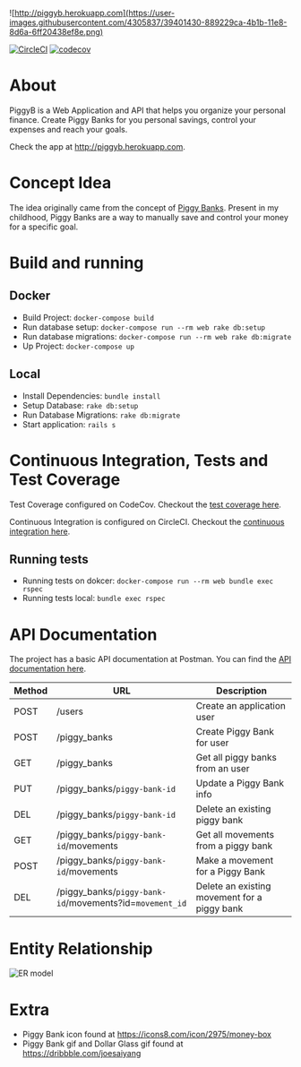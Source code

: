 ![http://piggyb.herokuapp.com](https://user-images.githubusercontent.com/4305837/39401430-889229ca-4b1b-11e8-8d6a-6ff20438ef8e.png)

[![CircleCI](https://circleci.com/bb/gabrielqueiroz/piggyb.svg?style=svg&circle-token=fcf5b3e2909c0a90ad79a5b6c9cc9ec06e67409d)](https://circleci.com/bb/gabrielqueiroz/piggyb)
[![codecov](https://codecov.io/bb/gabrielqueiroz/piggyb/branch/master/graph/badge.svg?token=r55jC2x5G8)](https://codecov.io/bb/gabrielqueiroz/piggyb)

# About

PiggyB is a Web Application and API that helps you organize your personal finance.
Create Piggy Banks for you personal savings, control your expenses and reach your goals.

Check the app at http://piggyb.herokuapp.com.

# Concept Idea

The idea originally came from the concept of [Piggy Banks](https://en.wikipedia.org/wiki/Piggy_bank).
Present in my childhood, Piggy Banks are a way to manually save and control your money for a specific goal.

# Build and running

## Docker

- Build Project: `docker-compose build`
- Run database setup: `docker-compose run --rm web rake db:setup`
- Run database migrations: `docker-compose run --rm web rake db:migrate`
- Up Project: `docker-compose up`

## Local

- Install Dependencies: `bundle install`
- Setup Database: `rake db:setup`
- Run Database Migrations: `rake db:migrate`
- Start application: `rails s`

# Continuous Integration, Tests and Test Coverage

Test Coverage configured on CodeCov. Checkout the [test coverage here](https://codecov.io/bb/gabrielqueiroz/piggyb).

Continuous Integration is configured on CircleCI. Checkout the [continuous integration here](https://circleci.com/bb/gabrielqueiroz/piggyb).

## Running tests

- Running tests on dokcer: `docker-compose run --rm web bundle exec rspec`
- Running tests local: `bundle exec rspec`

# API Documentation

The project has a basic API documentation at Postman. You can find the [API documentation here](https://documenter.getpostman.com/view/4267992/RW1dFJ63#951e7a4f-f625-4bd7-8b34-5ed2cea98d86).

| Method | URL | Description |
| ------ | --- | ----------- |
| POST   | /users | Create an application user |
| POST   | /piggy_banks | Create Piggy Bank for user |
| GET    | /piggy_banks | Get all piggy banks from an user |
| PUT    | /piggy_banks/`piggy-bank-id` | Update a Piggy Bank info |
| DEL    | /piggy_banks/`piggy-bank-id` | Delete an existing piggy bank |
| GET    | /piggy_banks/`piggy-bank-id`/movements | Get all movements from a piggy bank |
| POST   | /piggy_banks/`piggy-bank-id`/movements | Make a movement for a Piggy Bank |
| DEL    | /piggy_banks/`piggy-bank-id`/movements?id=`movement_id` | Delete an existing movement for a piggy bank |

# Entity Relationship

![ER model](https://user-images.githubusercontent.com/4305837/39544752-729fa8ba-4e25-11e8-93a7-24df78b00c9a.png)

# Extra

- Piggy Bank icon found at https://icons8.com/icon/2975/money-box
- Piggy Bank gif and Dollar Glass gif found at https://dribbble.com/joesaiyang
